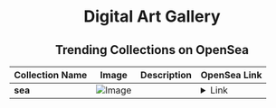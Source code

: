 <div align="center">

# Digital Art Gallery

## Trending Collections on OpenSea

| Collection Name                       | Image                                                                                     | Description                       | OpenSea Link                                                                                          |
|---------------------------------------|-------------------------------------------------------------------------------------------|-----------------------------------|--------------------------------------------------------------------------------------------------------|
| **sea** | ![Image](https://i.seadn.io/s/raw/files/45b086a257966494b13fa56130b6f468.png?w=500&auto=format?w=200&auto=format) |  | <details><summary>Link</summary>[sea](https://opensea.io/collection/sea-938)</details> |

</div>